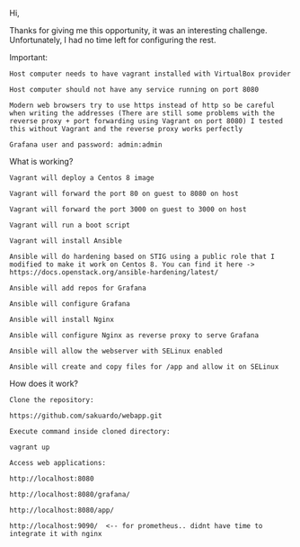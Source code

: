 Hi,  

Thanks for giving me this opportunity, it was an interesting challenge. Unfortunately, I had no time left for configuring the rest. 

Important: 

    Host computer needs to have vagrant installed with VirtualBox provider 

    Host computer should not have any service running on port 8080 

    Modern web browsers try to use https instead of http so be careful when writing the addresses (There are still some problems with the reverse proxy + port forwarding using Vagrant on port 8080) I tested this without Vagrant and the reverse proxy works perfectly 

    Grafana user and password: admin:admin 
    

What is working? 

    Vagrant will deploy a Centos 8 image 

    Vagrant will forward the port 80 on guest to 8080 on host 

    Vagrant will forward the port 3000 on guest to 3000 on host 

    Vagrant will run a boot script 

    Vagrant will install Ansible 

    Ansible will do hardening based on STIG using a public role that I modified to make it work on Centos 8. You can find it here ->  https://docs.openstack.org/ansible-hardening/latest/ 

    Ansible will add repos for Grafana 

    Ansible will configure Grafana  

    Ansible will install Nginx 

    Ansible will configure Nginx as reverse proxy to serve Grafana 

    Ansible will allow the webserver with SELinux enabled 
    
    Ansible will create and copy files for /app and allow it on SELinux
    

How does it work? 

    Clone the repository:  

    https://github.com/sakuardo/webapp.git 

    Execute command inside cloned directory: 

    vagrant up 

    Access web applications: 

    http://localhost:8080 

    http://localhost:8080/grafana/ 
    
    http://localhost:8080/app/
    
    http://localhost:9090/  <-- for prometheus.. didnt have time to integrate it with nginx

 

 

 

